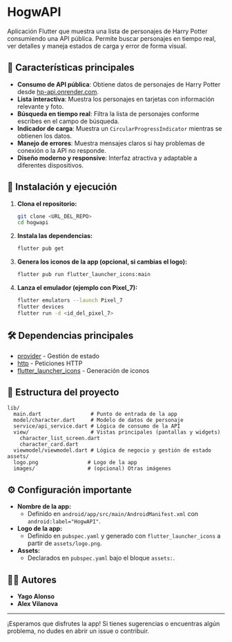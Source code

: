 # HogwAPI

Aplicación Flutter que muestra una lista de personajes de Harry Potter consumiendo una API pública. Permite buscar personajes en tiempo real, ver detalles y maneja estados de carga y error de forma visual.

## 📱 Características principales

- **Consumo de API pública**: Obtiene datos de personajes de Harry Potter desde [hp-api.onrender.com](https://hp-api.onrender.com/).
- **Lista interactiva**: Muestra los personajes en tarjetas con información relevante y foto.
- **Búsqueda en tiempo real**: Filtra la lista de personajes conforme escribes en el campo de búsqueda.
- **Indicador de carga**: Muestra un `CircularProgressIndicator` mientras se obtienen los datos.
- **Manejo de errores**: Muestra mensajes claros si hay problemas de conexión o la API no responde.
- **Diseño moderno y responsive**: Interfaz atractiva y adaptable a diferentes dispositivos.

## 🚀 Instalación y ejecución

1. **Clona el repositorio:**

   ```sh
   git clone <URL_DEL_REPO>
   cd hogwapi
   ```

2. **Instala las dependencias:**

   ```sh
   flutter pub get
   ```

3. **Genera los iconos de la app (opcional, si cambias el logo):**

   ```sh
   flutter pub run flutter_launcher_icons:main
   ```

4. **Lanza el emulador (ejemplo con Pixel_7):**
   ```sh
   flutter emulators --launch Pixel_7
   flutter devices
   flutter run -d <id_del_pixel_7>
   ```

## 🛠️ Dependencias principales

- [provider](https://pub.dev/packages/provider) - Gestión de estado
- [http](https://pub.dev/packages/http) - Peticiones HTTP
- [flutter_launcher_icons](https://pub.dev/packages/flutter_launcher_icons) - Generación de iconos

## 📂 Estructura del proyecto

```
lib/
  main.dart                # Punto de entrada de la app
  model/character.dart     # Modelo de datos de personaje
  service/api_service.dart # Lógica de consumo de la API
  view/                    # Vistas principales (pantallas y widgets)
    character_list_screen.dart
    character_card.dart
  viewmodel/viewmodel.dart # Lógica de negocio y gestión de estado
assets/
  logo.png                # Logo de la app
  images/                 # (opcional) Otras imágenes
```

## ⚙️ Configuración importante

- **Nombre de la app:**
  - Definido en `android/app/src/main/AndroidManifest.xml` con `android:label="HogwAPI"`.
- **Logo de la app:**
  - Definido en `pubspec.yaml` y generado con `flutter_launcher_icons` a partir de `assets/logo.png`.
- **Assets:**
  - Declarados en `pubspec.yaml` bajo el bloque `assets:`.

## 👨‍💻 Autores

- **Yago Alonso**
- **Alex Vilanova**

---

¡Esperamos que disfrutes la app! Si tienes sugerencias o encuentras algún problema, no dudes en abrir un issue o contribuir.

